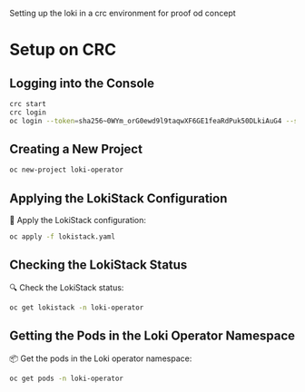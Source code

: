 Setting up the loki in a crc environment for proof od concept
# Setup on CRC

## Logging into the Console

```sh
crc start
crc login
oc login --token=sha256~0WYm_orG0ewd9l9taqwXF6GE1feaRdPuk50DLkiAuG4 --server=https://api.crc.testing:6443
```

## Creating a New Project

```sh
oc new-project loki-operator
```

## Applying the LokiStack Configuration

🚀 Apply the LokiStack configuration:
```sh
oc apply -f lokistack.yaml
```

## Checking the LokiStack Status

🔍 Check the LokiStack status:
```sh
oc get lokistack -n loki-operator
```

## Getting the Pods in the Loki Operator Namespace

📦 Get the pods in the Loki operator namespace:
```sh
oc get pods -n loki-operator
```